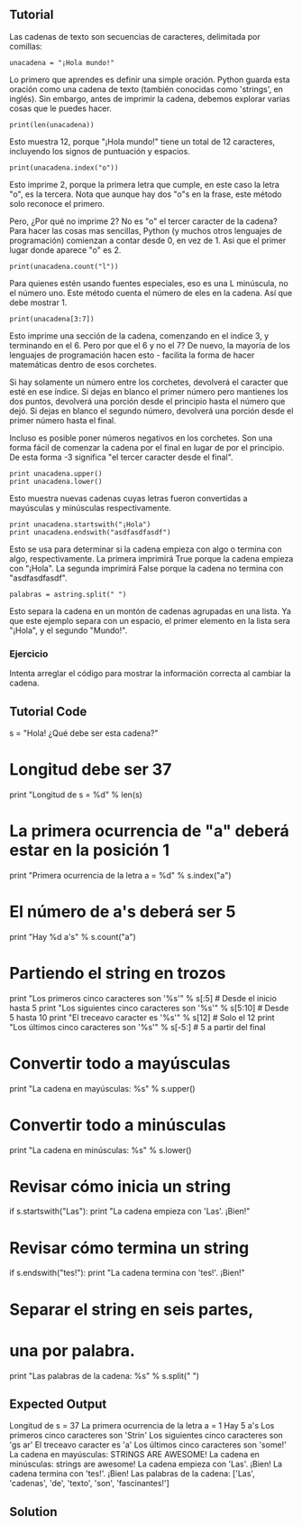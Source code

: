 Tutorial
--------

Las cadenas de texto son secuencias de caracteres, delimitada por comillas:

	unacadena = "¡Hola mundo!"

Lo primero que aprendes es definir una simple oración. Python guarda esta oración como una cadena de texto (también conocidas como 'strings', en inglés). Sin embargo, antes de imprimir la cadena, debemos explorar varias cosas que le puedes hacer.

	print(len(unacadena))

Esto muestra 12, porque "¡Hola mundo!" tiene un total de 12 caracteres, incluyendo los signos de puntuación y espacios.

	print(unacadena.index("o"))

Esto imprime 2, porque la primera letra que cumple, en este caso la letra "o", es la tercera. Nota que aunque hay dos "o"s en la frase, este método solo reconoce el primero.

Pero, ¿Por qué no imprime 2? No es "o" el tercer caracter de la cadena? Para hacer las cosas mas sencillas, Python (y muchos otros lenguajes de programación) comienzan a contar desde 0, en vez de 1. Asi que el primer lugar donde aparece "o" es 2.

	print(unacadena.count("l"))

Para quienes estén usando fuentes especiales, eso es una L minúscula, no el número uno. Este método cuenta el número de eles en la cadena. Así que debe mostrar 1.

	print(unacadena[3:7])

Esto imprime una sección de la cadena, comenzando en el indice 3, y terminando en el 6. Pero por que el 6 y no el 7? De nuevo, la mayoría de los lenguajes de programación hacen esto - facilita la forma de hacer matemáticas dentro de esos corchetes.

Si hay solamente un número entre los corchetes, devolverá el caracter que esté en ese índice. Si dejas en blanco el primer número pero mantienes los dos puntos, devolverá una porción desde el principio hasta el número que dejó. Si dejas en blanco el segundo número, devolverá una porción desde el primer número hasta el final.

Incluso es posible poner números negativos en los corchetes. Son una forma fácil de comenzar la cadena por el final en lugar de por el principio. De esta forma -3 significa "el tercer caracter desde el final".

	print unacadena.upper()
	print unacadena.lower()

Esto muestra nuevas cadenas cuyas letras fueron convertidas a  mayúsculas y minúsculas respectivamente.

	print unacadena.startswith("¡Hola")
	print unacadena.endswith("asdfasdfasdf")

Esto se usa para determinar si la cadena empieza con algo o termina con algo, respectivamente. La primera imprimirá True porque la cadena empieza con "¡Hola". La segunda imprimirá False porque la cadena no termina con "asdfasdfasdf".

	palabras = astring.split(" ")

Esto separa la cadena en un montón de cadenas agrupadas en una lista. Ya que este ejemplo separa con un espacio, el primer elemento en la lista sera "¡Hola", y el segundo "Mundo!".

### Ejercicio

Intenta arreglar el código para mostrar la información correcta al cambiar la cadena.

Tutorial Code
-------------

s = "Hola! ¿Qué debe ser esta cadena?"

# Longitud debe ser 37
print "Longitud de s = %d" % len(s)

# La primera ocurrencia de "a" deberá estar en la posición 1
print "Primera ocurrencia de la letra a = %d" % s.index("a")

# El número de a's deberá ser 5
print "Hay %d a's" % s.count("a")

# Partiendo el string en trozos
print "Los primeros cinco caracteres son '%s'" % s[:5] # Desde el inicio hasta 5
print "Los siguientes cinco caracteres son '%s'" % s[5:10] # Desde 5 hasta 10
print "El treceavo caracter es '%s'" % s[12] # Solo el 12
print "Los últimos cinco caracteres son '%s'" % s[-5:] # 5 a partir del final

# Convertir todo a mayúsculas
print "La cadena en mayúsculas: %s" % s.upper()

# Convertir todo a minúsculas
print "La cadena en minúsculas: %s" % s.lower()

# Revisar cómo inicia un string
if s.startswith("Las"):
	print "La cadena empieza con 'Las'. ¡Bien!"

# Revisar cómo termina un string
if s.endswith("tes!"):
	print "La cadena termina con 'tes!'. ¡Bien!"

# Separar el string en seis partes,
# una por palabra.
print "Las palabras de la cadena: %s" % s.split(" ")

Expected Output
---------------

Longitud de s = 37
La primera ocurrencia de la letra a = 1
Hay 5 a's
Los primeros cinco caracteres son 'Strin'
Los siguientes cinco caracteres son 'gs ar'
El treceavo caracter es 'a'
Los últimos cinco caracteres son 'some!'
La cadena en mayúsculas: STRINGS ARE AWESOME!
La cadena en minúsculas: strings are awesome!
La cadena empieza con 'Las'. ¡Bien!
La cadena termina con 'tes!'. ¡Bien!
Las palabras de la cadena: ['Las', 'cadenas', 'de', 'texto', 'son', 'fascinantes!']

Solution
--------
